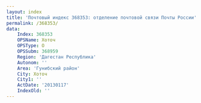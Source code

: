 ```yaml
---
layout: index
title: 'Почтовый индекс 368353: отделение почтовой связи Почты России'
permalink: /368353/
data:
    Index: 368353
    OPSName: Хоточ
    OPSType: О
    OPSSubm: 368959
    Region: 'Дагестан Республика'
    Autonom: ''
    Area: 'Гунибский район'
    City: Хоточ
    City1: ''
    ActDate: '20130117'
    IndexOld: ''
---
```

